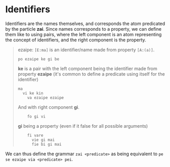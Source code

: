 # Identifiers

Identifiers are the names themselves, and corresponds the atom predicated by
the particle __zai__. Since names corresponds to a property, we can define
them like to using pairs, where the left component is an atom representing
the concept of identifiers, and the right component is the property.

> ezaipe: `[E:ma]` is an identifier/name made from property `[A:(a)]`.
>
> ```
> po ezaipe ke gi be
> ```
>
> __ke__ is a pair with the left component being the identifier made from
> property __ezaipe__ (it's common to define a predicate using itself for the
> identifier)
> 
> ```
> ma
>   vi ke kin 
>     va ezaipe ezaipe
> ```
> 
> And with right component __gi__.
> 
> ```
>     fo gi vi
> ```
>
> __gi__ being a property (even if it false for all possible arguments)
> 
> ```
>     fi vare
>       vie gi mai
>       fie bi gi mai
> ```

We can thus define the grammar `zai <predicate>` as being equivalent to
`pe se ezaipe via <predicate> pei`.